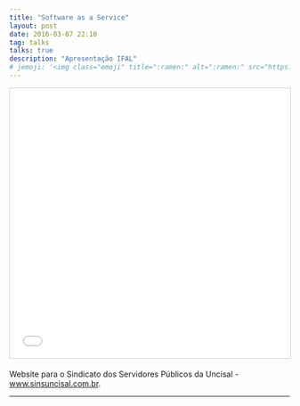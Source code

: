 ```yaml
---
title: "Software as a Service"
layout: post
date: 2016-03-07 22:10
tag: talks
talks: true
description: "Apresentação IFAL"
# jemoji: '<img class="emoji" title=":ramen:" alt=":ramen:" src="https://assets.github.com/images/icons/emoji/unicode/1f35c.png" height="20" width="20" align="absmiddle">'
---
```


<iframe src="//www.slideshare.net/slideshow/embed_code/key/KGUTHvNLgGMGy4" width="595" height="485" frameborder="0" marginwidth="0" marginheight="0" scrolling="no" style="border:1px solid #CCC; border-width:1px; margin-bottom:5px; max-width: 100%;" allowfullscreen> </iframe>

Website para o Sindicato dos Servidores Públicos da Uncisal - <a href="http://sinsuncisal.com.br/" target="_blank">www.sinsuncisal.com.br</a>.

---
